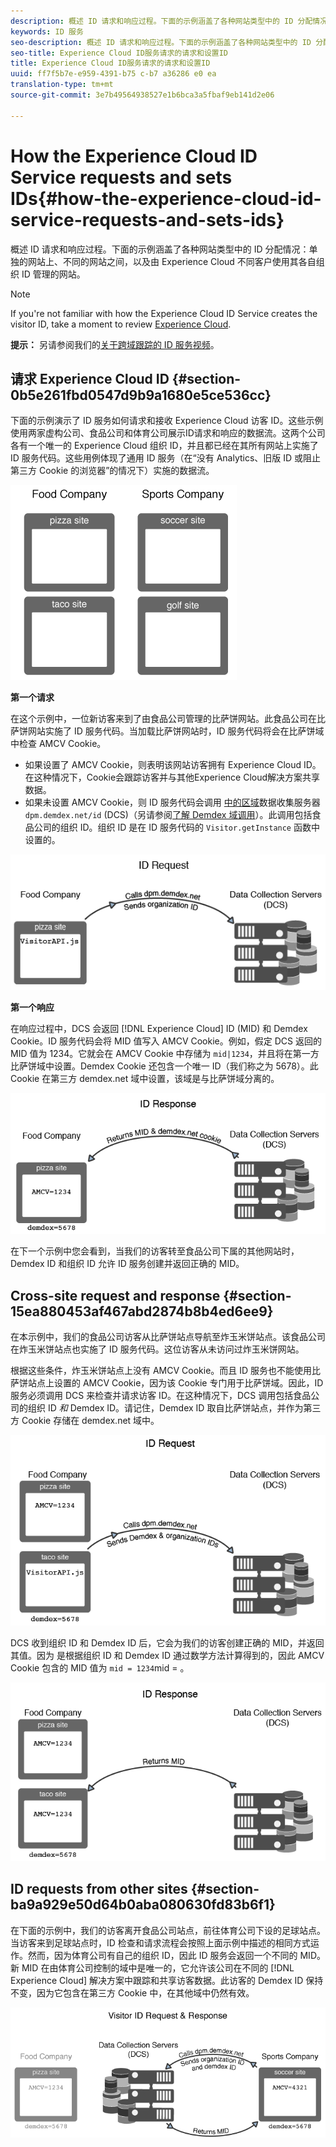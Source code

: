 ```yaml
---
description: 概述 ID 请求和响应过程。下面的示例涵盖了各种网站类型中的 ID 分配情况：单独的网站上、不同的网站之间，以及由 Experience Cloud 不同客户使用其各自组织 ID 管理的网站。
keywords: ID 服务
seo-description: 概述 ID 请求和响应过程。下面的示例涵盖了各种网站类型中的 ID 分配情况：单独的网站上、不同的网站之间，以及由 Experience Cloud 不同客户使用其各自组织 ID 管理的网站。
seo-title: Experience Cloud ID服务请求的请求和设置ID
title: Experience Cloud ID服务请求的请求和设置ID
uuid: ff7f5b7e-e959-4391-b75 c-b7 a36286 e0 ea
translation-type: tm+mt
source-git-commit: 3e7b49564938527e1b6bca3a5fbaf9eb141d2e06

---
```



# How the Experience Cloud ID Service requests and sets IDs{#how-the-experience-cloud-id-service-requests-and-sets-ids}

概述 ID 请求和响应过程。下面的示例涵盖了各种网站类型中的 ID 分配情况：单独的网站上、不同的网站之间，以及由 Experience Cloud 不同客户使用其各自组织 ID 管理的网站。

>[!NOTE]
>
>If you&#39;re not familiar with how the Experience Cloud ID Service creates the visitor ID, take a moment to review [Experience Cloud](../introduction/cookies.md).

**提示：** 另请参阅我们的[关于跨域跟踪的 ID 服务视频](https://helpx.adobe.com/marketing-cloud-core/kb/MCID/CrossDomain.html)。

## 请求 Experience Cloud ID {#section-0b5e261fbd0547d9b9a1680e5ce536cc}

下面的示例演示了 ID 服务如何请求和接收 Experience Cloud 访客 ID。这些示例使用两家虚构公司、食品公司和体育公司展示ID请求和响应的数据流。这两个公司各有一个唯一的 Experience Cloud 组织 ID，并且都已经在其所有网站上实施了 ID 服务代码。这些用例体现了通用 ID 服务（在“没有 Analytics、旧版 ID 或阻止第三方 Cookie 的浏览器”的情况下）实施的数据流。

![](assets/sample_sites.png)

**第一个请求**

在这个示例中，一位新访客来到了由食品公司管理的比萨饼网站。此食品公司在比萨饼网站实施了 ID 服务代码。当加载比萨饼网站时，ID 服务代码将会在比萨饼域中检查 AMCV Cookie。

* 如果设置了 AMCV Cookie，则表明该网站访客拥有 Experience Cloud ID。在这种情况下，Cookie会跟踪访客并与其他Experience Cloud解决方案共享数据。
* 如果未设置 AMCV Cookie，则 ID 服务代码会调用 [ 中的区域](https://marketing.adobe.com/resources/help/en_US/aam/?f=c_compcollect.html)数据收集服务器`dpm.demdex.net/id` (DCS)（另请参阅[了解 Demdex 域调用](https://marketing.adobe.com/resources/help/en_US/aam/demdex-calls.html)）。此调用包括食品公司的组织 ID。组织 ID 是在 ID 服务代码的 `Visitor.getInstance` 函数中设置的。

![](assets/request1.png)

**第一个响应**

在响应过程中，DCS 会返回 [!DNL Experience Cloud] ID (MID) 和 Demdex Cookie。ID 服务代码会将 MID 值写入 AMCV Cookie。例如，假定 DCS 返回的 MID 值为 1234。它就会在 AMCV Cookie 中存储为 `mid|1234`，并且将在第一方比萨饼域中设置。Demdex Cookie 还包含一个唯一 ID（我们称之为 5678）。此 Cookie 在第三方 demdex.net 域中设置，该域是与比萨饼域分离的。

![](assets/response1.png)

在下一个示例中您会看到，当我们的访客转至食品公司下属的其他网站时，Demdex ID 和组织 ID 允许 ID 服务创建并返回正确的 MID。

## Cross-site request and response {#section-15ea880453af467abd2874b8b4ed6ee9}

在本示例中，我们的食品公司访客从比萨饼站点导航至炸玉米饼站点。该食品公司在炸玉米饼站点也实施了 ID 服务代码。这位访客从未访问过炸玉米饼网站。

根据这些条件，炸玉米饼站点上没有 AMCV Cookie。而且 ID 服务也不能使用比萨饼站点上设置的 AMCV Cookie，因为该 Cookie 专门用于比萨饼域。因此，ID 服务必须调用 DCS 来检查并请求访客 ID。在这种情况下，DCS 调用包括食品公司的组织 ID *和* Demdex ID。请记住，Demdex ID 取自比萨饼站点，并作为第三方 Cookie 存储在 demdex.net 域中。

![](assets/request2.png)

DCS 收到组织 ID 和 Demdex ID 后，它会为我们的访客创建正确的 MID，并返回其值。因为 是根据组织 ID 和 Demdex ID 通过数学方法计算得到的，因此 AMCV Cookie 包含的 MID 值为 `mid = 1234`mid = 。

![](assets/response2.png)

## ID requests from other sites {#section-ba9a929e50d64b0aba080630fd83b6f1}

在下面的示例中，我们的访客离开食品公司站点，前往体育公司下设的足球站点。当访客来到足球站点时，ID 检查和请求流程会按照上面示例中描述的相同方式运作。然而，因为体育公司有自己的组织 ID，因此 ID 服务会返回一个不同的 MID。新 MID 在由体育公司控制的域中是唯一的，它允许该公司在不同的 [!DNL Experience Cloud] 解决方案中跟踪和共享访客数据。此访客的 Demdex ID 保持不变，因为它包含在第三方 Cookie 中，在其他域中仍然有效。

![](assets/req_resp.png)

